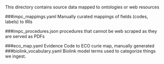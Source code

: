 This directory contains source data mapped to ontologies or web resources

###impc_mappings.yaml
Manually curated mappings of fields (codes, labels) to IRIs

###impc_procedures.json
procedures that cannot be web scraped as they are served as PDFs

###eco_map.yaml
Evidence Code to ECO curie map, manually generated
###biolink_vocabulary.yaml
Biolink model terms used to categorize things we ingest.
